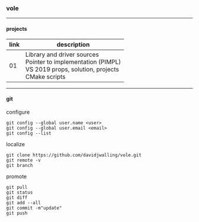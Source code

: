 ### vole

<hr>

#### projects

|link|description|
|-|-|
|01|Library and driver sources<br>Pointer to implementation (PIMPL)<br>VS 2019 props, solution, projects<br>CMake scripts|

<hr>

#### git
configure
```
git config --global user.name <user>
git config --global user.email <email>
git config --list
```
localize
```
git clone https://github.com/davidjwalling/vole.git
git remote -v
git branch
```
promote
```
git pull
git status
git diff
git add --all
git commit -m"update"
git push
```
